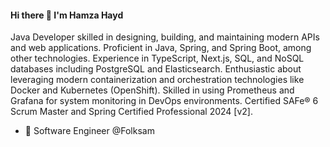 #### Hi there 👋 I'm Hamza Hayd

Java Developer skilled in designing, building, and maintaining modern APIs and web applications. Proficient in Java, Spring, and Spring Boot, among other technologies. Experience in TypeScript, Next.js, SQL, and NoSQL databases including PostgreSQL and Elasticsearch. Enthusiastic about leveraging modern containerization and orchestration technologies like Docker and Kubernetes (OpenShift). Skilled in using Prometheus and Grafana for system monitoring in DevOps environments. Certified SAFe® 6 Scrum Master and Spring Certified Professional 2024 [v2].


- 💼 Software Engineer @Folksam <br/>
